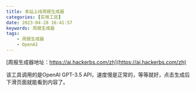 ```yaml
---
title: 本站上线周报生成器
categories: [实用工具]
date: 2023-04-28 16:41:57
keywords: 周报生成器
tags:
    - 周报生成器
    - OpenAI
---
```


[周报生成器地址：https://ai.hackerbs.com/zh](https://ai.hackerbs.com/zh)

该工具调用的是OpenAI GPT-3.5 API，速度慢是正常的，等等就好，点击生成后下滑页面就能看到内容了。